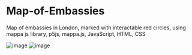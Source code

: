 # Map-of-Embassies
Map of embassies in London, marked with interactable red circles, using mappa js library, p5js, mappa.js, JavaScript, HTML, CSS

![image](https://github.com/nabilkhan31/Map-of-Embassies/assets/130944074/89baf044-8d3a-4b53-9300-0d2f083e1f41)
![image](https://github.com/nabilkhan31/Map-of-Embassies/assets/130944074/2fb0da58-df9a-4441-8843-791631f18b43)
